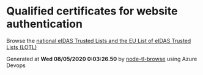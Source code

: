 # Qualified certificates for website authentication 
 Browse the [national eIDAS Trusted Lists and the EU List of eIDAS Trusted Lists (LOTL)](https://webgate.ec.europa.eu/tl-browser/#/) 
 
 
Generated at **Wed 08/05/2020  0:03:26.50** by [node-tl-browse](https://github.com/ymedlop/node-tl-browser) using Azure Devops 

